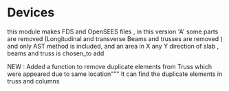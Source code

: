 # Devices
this module makes FDS and OpenSEES files , in this version 'A' some parts are removed (Longitudinal and transverse Beams and trusses are removed ) and only AST method is included, and an area in X any Y direction of slab , beams and truss is chosen_to add

NEW : Added a function to remove duplicate elements from Truss which were appeared due to same location"""
It can find the duplicate elements in truss and columns


